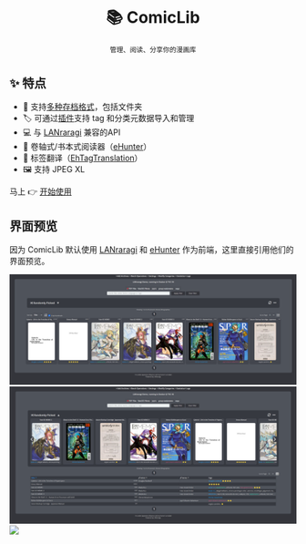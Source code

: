 <h1 align="center">📚 ComicLib</h1>
<p align="center"><sup>管理、阅读、分享你的漫画库</sup></p>

## ✨ 特点
- 📁 支持[多种存档格式](supported-formats.md)，包括文件夹
- 🏷️ 可通过[插件](scanner.md)支持 tag 和分类元数据导入和管理
- 💻 与 [LANraragi](https://github.com/Difegue/LANraragi) 兼容的API
- 📜 卷轴式/书本式阅读器（[eHunter](https://github.com/hanFengSan/eHunter)）
- 🔁 标签翻译（[EhTagTranslation](https://github.com/EhTagTranslation/Database)）
- 🖼️ 支持 JPEG XL

马上 👉 [开始使用](getting-started.md)


## 界面预览
因为 ComicLib 默认使用 [LANraragi](https://github.com/Difegue/LANraragi) 和 [eHunter](https://github.com/hanFengSan/eHunter) 作为前端，这里直接引用他们的界面预览。

![](https://github.com/Difegue/LANraragi/raw/dev/tools/_screenshots/archive_thumb.png)
![](https://github.com/Difegue/LANraragi/raw/dev/tools/_screenshots/archive_list.png)
![](https://github.com/hanFengSan/eHunter/raw/master/github_image/github_preview_5_1.png?raw=true)
